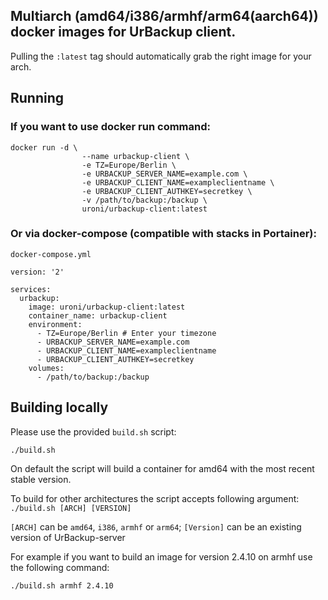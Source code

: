 ## Multiarch (amd64/i386/armhf/arm64(aarch64)) docker images for UrBackup client.
Pulling the `:latest` tag should automatically grab the right image for your arch.

## Running

### If you want to use docker run command:
```
docker run -d \
                --name urbackup-client \
                -e TZ=Europe/Berlin \
				-e URBACKUP_SERVER_NAME=example.com \
				-e URBACKUP_CLIENT_NAME=exampleclientname \
				-e URBACKUP_CLIENT_AUTHKEY=secretkey \
                -v /path/to/backup:/backup \
                uroni/urbackup-client:latest
```

### Or via docker-compose (compatible with stacks in Portainer): 

`docker-compose.yml`
```
version: '2'

services:
  urbackup:
    image: uroni/urbackup-client:latest
    container_name: urbackup-client
    environment:
      - TZ=Europe/Berlin # Enter your timezone
	  - URBACKUP_SERVER_NAME=example.com
	  - URBACKUP_CLIENT_NAME=exampleclientname
	  - URBACKUP_CLIENT_AUTHKEY=secretkey
    volumes:
      - /path/to/backup:/backup  
```              
	     
## Building locally
Please use the provided `build.sh` script:
```
./build.sh
```
On default the script will build a container for amd64 with the most recent stable version.

To build for other architectures the script accepts following argument:
`./build.sh [ARCH] [VERSION]`

`[ARCH]` can be `amd64`, `i386`, `armhf` or `arm64`; `[Version]` can be an existing version of UrBackup-server

For example if you want to build an image for version 2.4.10 on armhf use the following command:
```
./build.sh armhf 2.4.10
```
